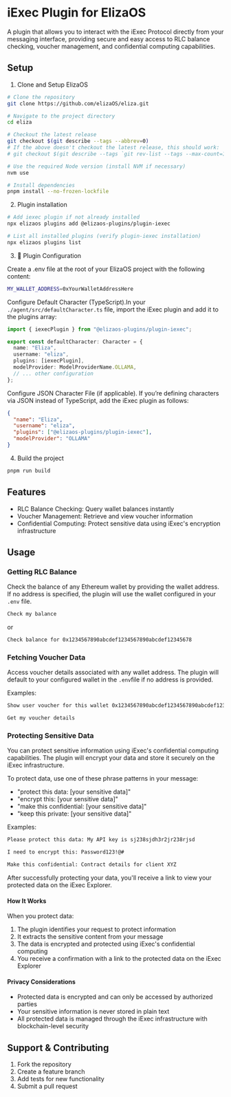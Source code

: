 # iExec Plugin for ElizaOS

A plugin that allows you to interact with the iExec Protocol directly from your messaging interface, providing secure and easy access to RLC balance checking, voucher management, and confidential computing capabilities.

## Setup

1. Clone and Setup ElizaOS

```sh
# Clone the repository
git clone https://github.com/elizaOS/eliza.git

# Navigate to the project directory
cd eliza

# Checkout the latest release
git checkout $(git describe --tags --abbrev=0)
# If the above doesn't checkout the latest release, this should work:
# git checkout $(git describe --tags `git rev-list --tags --max-count=1`)

# Use the required Node version (install NVM if necessary)
nvm use

# Install dependencies
pnpm install --no-frozen-lockfile
```

2. Plugin installation

```sh
# Add iexec plugin if not already installed
npx elizaos plugins add @elizaos-plugins/plugin-iexec

# List all installed plugins (verify plugin-iexec installation)
npx elizaos plugins list
```

3. 🔧 Plugin Configuration

Create a .env file at the root of your ElizaOS project with the following content:

```sh
MY_WALLET_ADDRESS=0xYourWalletAddressHere
```

Configure Default Character (TypeScript).In your `./agent/src/defaultCharacter.ts` file, import the iExec plugin and add it to the plugins array:

```typescript
import { iexecPlugin } from "@elizaos-plugins/plugin-iexec";

export const defaultCharacter: Character = {
  name: "Eliza",
  username: "eliza",
  plugins: [iexecPlugin],
  modelProvider: ModelProviderName.OLLAMA,
  // ... other configuration
};
```

Configure JSON Character File (if applicable). If you’re defining characters via JSON instead of TypeScript, add the iExec plugin as follows:

```json
{
  "name": "Eliza",
  "username": "eliza",
  "plugins": ["@elizaos-plugins/plugin-iexec"],
  "modelProvider": "OLLAMA"
}
```

4. Build the project

```sh
pnpm run build
```

## Features

- RLC Balance Checking: Query wallet balances instantly
- Voucher Management: Retrieve and view voucher information
- Confidential Computing: Protect sensitive data using iExec's encryption infrastructure

## Usage

### Getting RLC Balance

Check the balance of any Ethereum wallet by providing the wallet address. If no address is specified, the plugin will use the wallet configured in your `.env` file.

```txt
Check my balance
```

or

```txt
Check balance for 0x1234567890abcdef1234567890abcdef12345678
```

### Fetching Voucher Data

Access voucher details associated with any wallet address. The plugin will default to your configured wallet in the `.env`file if no address is provided.

Examples:

```txt
Show user voucher for this wallet 0x1234567890abcdef1234567890abcdef12345678
```

```txt
Get my voucher details
```

### Protecting Sensitive Data

You can protect sensitive information using iExec's confidential computing capabilities. The plugin will encrypt your data and store it securely on the iExec infrastructure.

To protect data, use one of these phrase patterns in your message:

- "protect this data: [your sensitive data]"
- "encrypt this: [your sensitive data]"
- "make this confidential: [your sensitive data]"
- "keep this private: [your sensitive data]"

Examples:

```txt
Please protect this data: My API key is sj238sjdh3r2jr238rjsd
```

```txt
I need to encrypt this: Password123!@#
```

```txt
Make this confidential: Contract details for client XYZ
```

After successfully protecting your data, you'll receive a link to view your protected data on the iExec Explorer.

#### How It Works

When you protect data:

1. The plugin identifies your request to protect information
2. It extracts the sensitive content from your message
3. The data is encrypted and protected using iExec's confidential computing
4. You receive a confirmation with a link to the protected data on the iExec Explorer

#### Privacy Considerations

- Protected data is encrypted and can only be accessed by authorized parties
- Your sensitive information is never stored in plain text
- All protected data is managed through the iExec infrastructure with blockchain-level security

## Support & Contributing

1. Fork the repository
2. Create a feature branch
3. Add tests for new functionality
4. Submit a pull request
